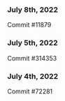 ### July 8th, 2022

Commit #11879

### July 5th, 2022

Commit #314353


### July 4th, 2022

Commit #72281
